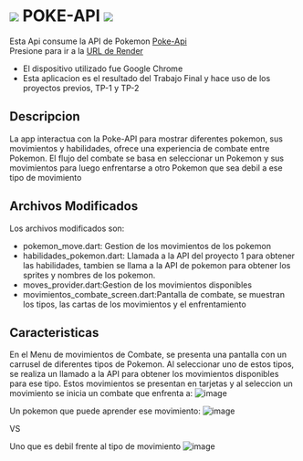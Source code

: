 # ![](https://user-images.githubusercontent.com/1838420/82833707-bec46580-9eb6-11ea-88d8-2dd033cc742d.png) POKE-API ![](https://user-images.githubusercontent.com/1838420/82833707-bec46580-9eb6-11ea-88d8-2dd033cc742d.png)
Esta Api consume la API de Pokemon [Poke-Api](https://pokeapi.co/)
<br>
Presione para ir a la [URL de Render](https://tp-api-pokemon.onrender.com)

 - El dispositivo utilizado fue Google Chrome
 - Esta aplicacion es el resultado del Trabajo Final y hace uso de los proyectos previos, TP-1 y TP-2

## Descripcion
  La app interactua con la Poke-API para mostrar diferentes pokemon, sus movimientos y habilidades, ofrece una experiencia de combate entre Pokemon.
El flujo del combate se basa en seleccionar un Pokemon y sus movimientos para luego enfrentarse a otro Pokemon que sea debil a ese tipo de movimiento

## Archivos Modificados
  Los archivos modificados son:
  - pokemon_move.dart: Gestion de los movimientos de los pokemon
  - habilidades_pokemon.dart: Llamada a la API del proyecto 1 para obtener las habilidades, tambien se llama a la API de pokemon para obtener los sprites y nombres de los pokemon.
  - moves_provider.dart:Gestion de los movimientos disponibles
  - movimientos_combate_screen.dart:Pantalla de combate, se muestran los tipos, las cartas de los movimientos y el enfrentamiento

  ## Caracteristicas
  En el Menu de movimientos de Combate, se presenta una pantalla con un carrusel de diferentes tipos de Pokemon. Al seleccionar uno de estos tipos, se realiza un llamado a la API para obtener los movimientos disponibles para ese tipo. Estos movimientos se presentan en tarjetas y al seleccion un movimiento se inicia un combate que enfrenta a:
  ![image](https://github.com/user-attachments/assets/fdf0f197-78b2-4c8d-ac1c-fa3facdcb783)


  Un pokemon que puede aprender ese movimiento:
  ![image](https://github.com/user-attachments/assets/c5d4cd47-dee9-4c6b-9808-b1fb5ec667f6)

VS

Uno que es debil frente al tipo de movimiento
 ![image](https://github.com/user-attachments/assets/c5ceb3b0-edfc-4100-a23b-0f7e5ee6b21c)
